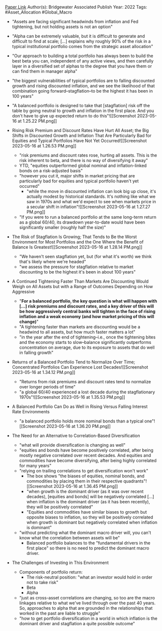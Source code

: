 
[Paper Link](https://www.bridgewater.com/research-and-insights/building-a-beta-portfolio-in-an-environment-that-looks-difficult-for-assets)
Author(s): Bridgewater Associated
Publish Year: 2022
Tags: #Asset_Allocation #Global_Macro 

- "Assets are facing significant headwinds from inflation and Fed tightening, but not holding assets is not an option"
- "Alpha can be extremely valuable, but it is difficult to generate and difficult to find at scale; […] explains why roughly 90% of the risk in a typical institutional portfolio comes from the strategic asset allocation"
- "Our approach to building a total portfolio has always been to build the best beta you can, independent of any active views, and then carefully layer in a diversified set of alphas to the degree that you have them or can find them in manager alpha"
- "the biggest vulnerabilities of typical portfolios are to falling discounted growth and rising discounted inflation, and we see the likelihood of that combination going forward–stagflation–to be the highest it has been in 100 years"
- "A balanced portfolio is designed to take that [stagflation] risk off the table by going neutral to growth and inflation in the first place. And you don't have to give up expected return to do this"![[Screenshot 2023-05-16 at 1.25.22 PM.png]]

- Rising Risk Premium and Discount Rates Have Hurt All Asset; the Big Shifts in Discounted Growth and Inflation That Are Particularly Bad for Equities and Typical Portfolios Have Not Yet Occurred![[Screenshot 2023-05-16 at 1.26.53 PM.png]]
	- "risk premiums and discount rates rose, hurting all assets. This is the risk inherent to beta, and there is no way of diversifying it away"
	- YTD, "equities outperformed global nominal and inflation-linked bonds on a risk-adjusted basis"
	- "however you cut it, major shifts in market pricing that are particularly bad for equities and typical portfolio haven't yet occurred"
		- "while the move in discounted inflation can look big up close, it's actually modest by historical standards. It's nothing like what we saw in 1970s and what we'd expect to see when markets price in a secular shift in inflation"![[Screenshot 2023-05-16 at 1.27.27 PM.png]]
	- "If you were to run a balanced portfolio at the same long-term return as a global 60/40, its drawdown year-to-date would have been significantly smaller (roughly half the size)"

- The Risk of Stagflation Is Growing; That Tends to Be the Worst Environment for Most Portfolios and the One Where the Benefit of Balance Is Greatest![[Screenshot 2023-05-16 at 1.28.14 PM.png]]
	- "We haven't seen stagflation yet, but (for what it's worth) we think that's likely where we're headed"
	- "we assess the pressure for stagflation relative to market discounting to be the highest it's been in about 100 years"

- A Continued Tightening Faster Than Markets Are Discounting Would Weigh on All Assets but with a Range of Outcomes Depending on How Aggressive
	- "**For a balanced portfolio, the key question is what will happen with […] risk premiums and discount rates, and a key driver of this will be how aggressively central banks will tighten in the face of rising inflation and a weak economy (and how market pricing of this will change)**"
	- "A tightening faster than markets are discounting would be a headwind to all assets, but how much faster matters a lot"
	- "in the year after the end of tightening–i.e., once the tightening bites and the economy starts to slow–balance significantly outperforms concentration on average, due to its exposure to assets that do well in falling growth"

- Returns of a Balanced Portfolio Tend to Normalize Over Time; Concentrated Portfolios Can Experience Lost Decades![[Screenshot 2023-05-16 at 1.34.12 PM.png]]
	- "Returns from risk premiums and discount rates tend to normalize over longer periods of time"
	- "a global 60/40 experienced a lost decade during the stagflationary 1970s"![[Screenshot 2023-05-16 at 1.35.53 PM.png]]

- A Balanced Portfolio Can Do as Well in Rising Versus Falling Interest Rate Environments
	- "a balanced portfolio holds more nominal bonds than a typical one"![[Screenshot 2023-05-16 at 1.36.20 PM.png]]

- The Need for an Alternative to Correlation-Based Diversification
	- "what will provide diversification is changing as well"
	- "equities and bonds have become positively correlated, after being mostly negative correlated over recent decades. And equities and commodities have become diversifying, after being highly correlated for many years"
	- "relying on trailing correlations to get diversification won't work"
		- The box shows "the biases of equities, nominal bonds, and commodities by placing them in their respective quadrants"![[Screenshot 2023-05-16 at 1.36.45 PM.png]]
		- "when growth is the dominant driver (as it was over recent decades), [equities and bonds] will be negatively correlated […] when inflation is the dominant driver (as it has been recently), they will be positively correlated"
		- "Equities and commodities have similar biases to growth but opposite biases to inflation, so they will be positively correlated when growth is dominant but negatively correlated when inflation is dominant"
	- "without predicting what the dominant macro driver will, you can't know what the correlation between assets will be"
		- Balanced portfolio balances to the "fundamental drivers in the first place" so there is no need to predict the dominant macro driver.

- The Challenges of Investing in This Environment
	- Components of portfolio return:
		- The risk-neutral position: "what an investor would hold in order not to take risk"
		- Beta
		- Alpha
	- "just as cross-asset correlations are changing, so too are the macro linkages relative to what we've lived through over the past 40 years. So, approaches to alpha that are grounded in the relationships that worked in the past are liable to struggle"
	- "how to get portfolio diversification in a world in which inflation is the dominant driver and stagflation a quite possible outcome"